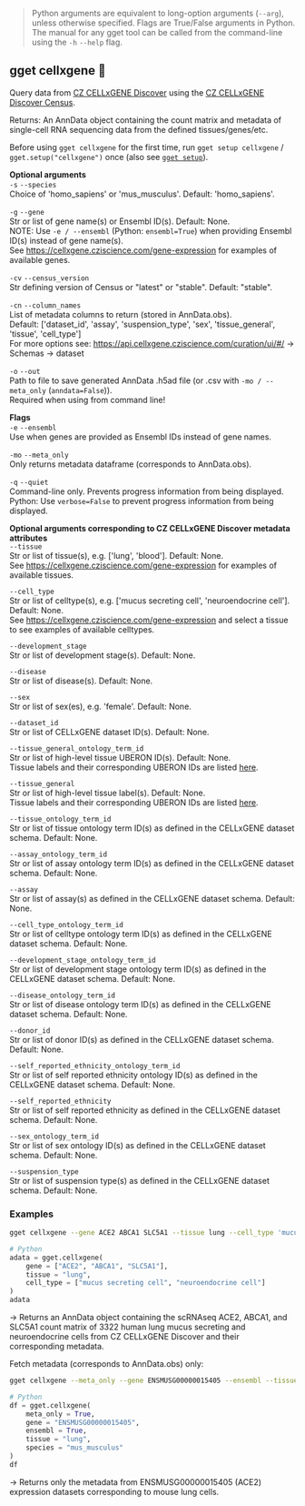 > Python arguments are equivalent to long-option arguments (`--arg`), unless otherwise specified. Flags are True/False arguments in Python.  The manual for any gget tool can be called from the command-line using the `-h` `--help` flag.  
## gget cellxgene 🍱  
Query data from [CZ CELLxGENE Discover](https://cellxgene.cziscience.com/) using the [CZ CELLxGENE Discover Census](https://github.com/chanzuckerberg/cellxgene-census).  

Returns: An AnnData object containing the count matrix and metadata of single-cell RNA sequencing data from the defined tissues/genes/etc.  

Before using `gget cellxgene` for the first time, run `gget setup cellxgene` / `gget.setup("cellxgene")` once (also see [`gget setup`](setup.md)).  

**Optional arguments**  
`-s` `--species`  
Choice of 'homo_sapiens' or 'mus_musculus'. Default: 'homo_sapiens'.  

`-g` `--gene`  
 Str or list of gene name(s) or Ensembl ID(s). Default: None.  
 NOTE: Use `-e / --ensembl` (Python: `ensembl=True`) when providing Ensembl ID(s) instead of gene name(s).  
 See https://cellxgene.cziscience.com/gene-expression for examples of available genes.  

 `-cv` `--census_version`  
 Str defining version of Census or "latest" or "stable". Default: "stable".  

`-cn` `--column_names`  
List of metadata columns to return (stored in AnnData.obs).  
Default: ['dataset_id', 'assay', 'suspension_type', 'sex', 'tissue_general', 'tissue', 'cell_type']  
For more options see: https://api.cellxgene.cziscience.com/curation/ui/#/ -> Schemas -> dataset  

`-o` `--out`   
Path to file to save generated AnnData .h5ad file (or .csv with `-mo / --meta_only` (`anndata=False`)).  
Required when using from command line!  

**Flags**  
`-e` `--ensembl`  
Use when genes are provided as Ensembl IDs instead of gene names.  

`-mo` `--meta_only`  
Only returns metadata dataframe (corresponds to AnnData.obs).  

`-q` `--quiet`   
Command-line only. Prevents progress information from being displayed.  
Python: Use `verbose=False` to prevent progress information from being displayed.  

**Optional arguments corresponding to CZ CELLxGENE Discover metadata attributes**  
`--tissue`  
Str or list of tissue(s), e.g. ['lung', 'blood']. Default: None.  
See https://cellxgene.cziscience.com/gene-expression for examples of available tissues.  

`--cell_type`  
Str or list of celltype(s), e.g. ['mucus secreting cell', 'neuroendocrine cell']. Default: None.  
See https://cellxgene.cziscience.com/gene-expression and select a tissue to see examples of available celltypes.  

`--development_stage`  
Str or list of development stage(s). Default: None.  

`--disease`  
Str or list of disease(s). Default: None.  

`--sex`  
Str or list of sex(es), e.g. 'female'. Default: None.  

`--dataset_id`  
Str or list of CELLxGENE dataset ID(s). Default: None.  

`--tissue_general_ontology_term_id`  
Str or list of high-level tissue UBERON ID(s). Default: None.  
Tissue labels and their corresponding UBERON IDs are listed [here](https://github.com/chanzuckerberg/single-cell-data-portal/blob/9b94ccb0a2e0a8f6182b213aa4852c491f6f6aff/backend/wmg/data/tissue_mapper.py).  

`--tissue_general`  
Str or list of high-level tissue label(s). Default: None.  
Tissue labels and their corresponding UBERON IDs are listed [here](https://github.com/chanzuckerberg/single-cell-data-portal/blob/9b94ccb0a2e0a8f6182b213aa4852c491f6f6aff/backend/wmg/data/tissue_mapper.py).  

`--tissue_ontology_term_id`  
Str or list of tissue ontology term ID(s) as defined in the CELLxGENE dataset schema. Default: None.  

`--assay_ontology_term_id`  
Str or list of assay ontology term ID(s) as defined in the CELLxGENE dataset schema. Default: None.  

`--assay`  
Str or list of assay(s) as defined in the CELLxGENE dataset schema. Default: None.  

`--cell_type_ontology_term_id`  
Str or list of celltype ontology term ID(s) as defined in the CELLxGENE dataset schema. Default: None.  

`--development_stage_ontology_term_id`  
Str or list of development stage ontology term ID(s) as defined in the CELLxGENE dataset schema. Default: None.  

`--disease_ontology_term_id`  
Str or list of disease ontology term ID(s) as defined in the CELLxGENE dataset schema. Default: None.  

`--donor_id`  
Str or list of donor ID(s) as defined in the CELLxGENE dataset schema. Default: None.  

`--self_reported_ethnicity_ontology_term_id`  
Str or list of self reported ethnicity ontology ID(s) as defined in the CELLxGENE dataset schema. Default: None.  

`--self_reported_ethnicity`  
Str or list of self reported ethnicity as defined in the CELLxGENE dataset schema. Default: None.  

`--sex_ontology_term_id`  
Str or list of sex ontology ID(s) as defined in the CELLxGENE dataset schema. Default: None.  

`--suspension_type`  
Str or list of suspension type(s) as defined in the CELLxGENE dataset schema. Default: None.  

  
### Examples
```bash
gget cellxgene --gene ACE2 ABCA1 SLC5A1 --tissue lung --cell_type 'mucus secreting cell' 'neuroendocrine cell' -o example_adata.h5ad
```
```python
# Python
adata = gget.cellxgene(
    gene = ["ACE2", "ABCA1", "SLC5A1"],
    tissue = "lung",
    cell_type = ["mucus secreting cell", "neuroendocrine cell"]
)
adata
```
&rarr; Returns an AnnData object containing the scRNAseq ACE2, ABCA1, and SLC5A1 count matrix of 3322 human lung mucus secreting and neuroendocrine cells from CZ CELLxGENE Discover and their corresponding metadata.  

Fetch metadata (corresponds to AnnData.obs) only:  
```bash
gget cellxgene --meta_only --gene ENSMUSG00000015405 --ensembl --tissue lung --species mus_musculus -o example_meta.csv
```
```python
# Python
df = gget.cellxgene(
    meta_only = True,
    gene = "ENSMUSG00000015405",
    ensembl = True,
    tissue = "lung",  
    species = "mus_musculus"
)
df
```
&rarr; Returns only the metadata from ENSMUSG00000015405 (ACE2) expression datasets corresponding to mouse lung cells.  
